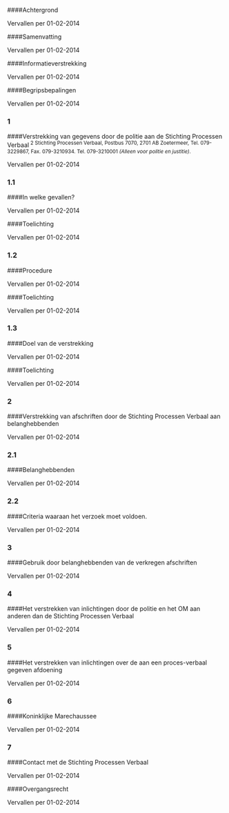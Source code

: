 <meta http-equiv='Content-Type' content='text/html; charset=utf-8' />


####Achtergrond

Vervallen per 01-02-2014 

####Samenvatting

Vervallen per 01-02-2014 

####Informatieverstrekking

Vervallen per 01-02-2014 

####Begripsbepalingen

Vervallen per 01-02-2014 

### 1  

####Verstrekking van gegevens door de politie aan de Stichting Processen Verbaal<sup> 2  Stichting Processen Verbaal, Postbus 7070, 2701 AB Zoetermeer, Tel. 079-3229867, Fax. 079-3210934. Tel. 079-3210001 *(Alleen voor politie en justitie)*.  </sup> 

Vervallen per 01-02-2014 

### 1.1  

####In welke gevallen?

Vervallen per 01-02-2014 

####Toelichting

Vervallen per 01-02-2014 

### 1.2  

####Procedure

Vervallen per 01-02-2014 

####Toelichting

Vervallen per 01-02-2014 

### 1.3  

####Doel van de verstrekking

Vervallen per 01-02-2014 

####Toelichting

Vervallen per 01-02-2014 

### 2  

####Verstrekking van afschriften door de Stichting Processen Verbaal aan belanghebbenden

Vervallen per 01-02-2014 

### 2.1  

####Belanghebbenden

Vervallen per 01-02-2014 

### 2.2  

####Criteria waaraan het verzoek moet voldoen.

Vervallen per 01-02-2014 

### 3  

####Gebruik door belanghebbenden van de verkregen afschriften

Vervallen per 01-02-2014 

### 4  

####Het verstrekken van inlichtingen door de politie en het OM aan anderen dan de Stichting Processen Verbaal

Vervallen per 01-02-2014 

### 5  

####Het verstrekken van inlichtingen over de aan een proces-verbaal gegeven afdoening

Vervallen per 01-02-2014 

### 6  

####Koninklijke Marechaussee

Vervallen per 01-02-2014 

### 7  

####Contact met de Stichting Processen Verbaal

Vervallen per 01-02-2014 

####Overgangsrecht

Vervallen per 01-02-2014 

